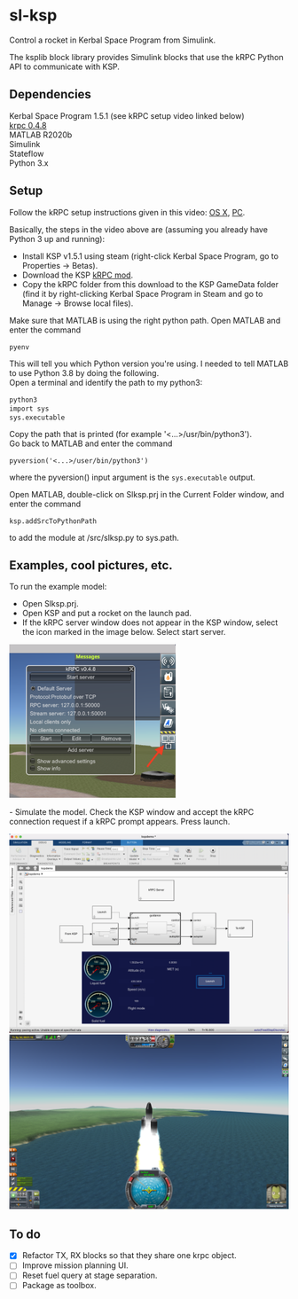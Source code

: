 # sl-ksp
Control a rocket in Kerbal Space Program from Simulink.

The ksplib block library provides Simulink blocks that use the kRPC Python 
API to communicate with KSP.

## Dependencies
Kerbal Space Program 1.5.1 (see kRPC setup video linked below)  
[krpc 0.4.8](https://krpc.github.io/krpc)  
MATLAB R2020b  
Simulink  
Stateflow  
Python 3.x


## Setup
Follow the kRPC setup instructions given in this video: 
[OS X](https://www.youtube.com/watch?v=x6wdnge-hZU&t=0s), 
[PC](https://www.youtube.com/watch?v=RQzWri_K_UY).  

Basically, the steps in the video above are (assuming you already have 
Python 3 up and running):  
- Install KSP v1.5.1 using steam (right-click Kerbal Space Program, go to 
Properties -> Betas).  
- Download the KSP [kRPC mod](https://spacedock.info/mod/69/kRPC).  
- Copy the kRPC folder from this download to the KSP GameData folder (find 
it by right-clicking Kerbal Space Program in Steam and go to Manage -> 
Browse local files).  

Make sure that MATLAB is using the right python path. Open MATLAB and 
enter the command  
```
pyenv
```
This will tell you which Python version you're using. 
I needed to tell MATLAB to use Python 3.8 by doing the following.  
Open a terminal and identify the path to my python3:
```
python3
import sys
sys.executable
```
Copy the path that is printed (for example '<...>/usr/bin/python3').  
Go back to MATLAB and enter the command  
```
pyversion('<...>/user/bin/python3')  
```
where the pyversion() input argument is the `sys.executable` output.

Open MATLAB, double-click on Slksp.prj in the Current Folder window, and 
enter the command  
```
ksp.addSrcToPythonPath  
```
to add the module at /src/slksp.py to sys.path.

## Examples, cool pictures, etc.

To run the example model:
- Open Slksp.prj.  
- Open KSP and put a rocket on the launch pad. 
- If the kRPC server window does not appear in the KSP window, select the 
icon marked in the image below. Select start server.  
<p float = "left">
    <img src="doc/images/start-krpc-server-menu.png" width = "300"/>
</p>
- Simulate the model. Check the KSP window and accept the kRPC connection 
request if a kRPC prompt appears.  
Press launch.  

<p float = "left">
    <img src="doc/images/sl_demo.png" width ="600" />
    <img src="doc/images/ksp_demo.png" width="600" />
</p>

## To do
- [x] Refactor TX, RX blocks so that they share one krpc object.
- [ ] Improve mission planning UI.
- [ ] Reset fuel query at stage separation.
- [ ] Package as toolbox.
